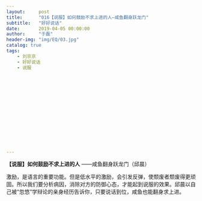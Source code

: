 ```yaml
---
layout:     post
title:      "016【说服】如何鼓励不求上进的人—咸鱼翻身跃龙门"
subtitle:   "好好说话"
date:       2019-04-05 00:00:00
author:     "于磊"
header-img: "img/EQ/03.jpg"
catalog: true
tags:
    - 刘京京
    - 好好说话
    - 说服















---
```


  **【说服】如何鼓励不求上进的人**
 ——咸鱼翻身跃龙门（邱晨）   

 



 激励，是语言的重要功能。但是低水平的激励，会引发反弹，使颓废者颓废得更顽固。所以我们要分析病因，消除对方的防御心态，才能起到说服的效果。邱晨以自己被“忽悠”学辩论的亲身经历告诉你，只要说话到位，咸鱼也能翻身求上进。

 